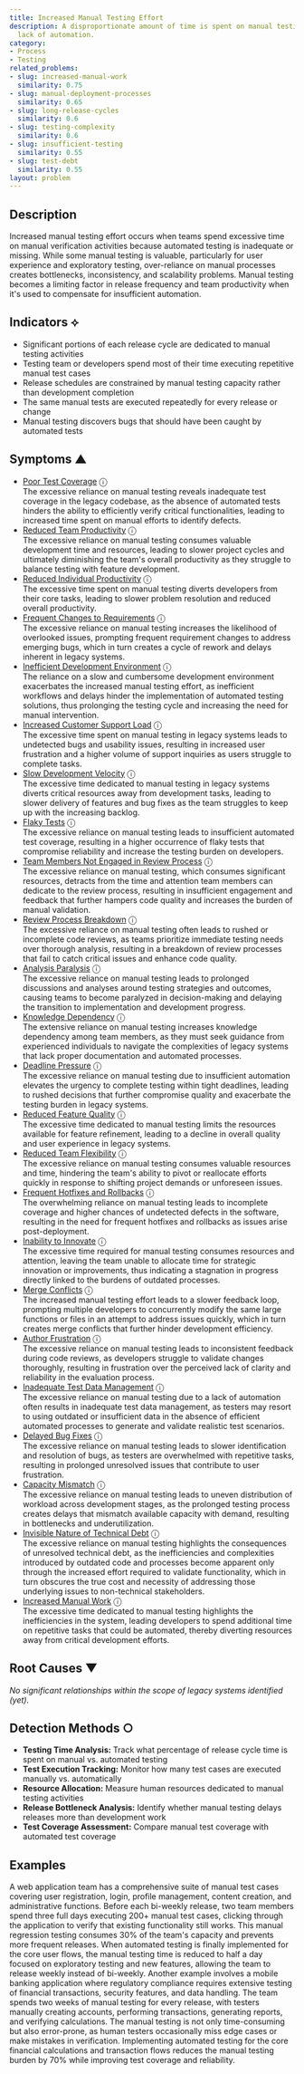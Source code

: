 ```yaml
---
title: Increased Manual Testing Effort
description: A disproportionate amount of time is spent on manual testing due to a
  lack of automation.
category:
- Process
- Testing
related_problems:
- slug: increased-manual-work
  similarity: 0.75
- slug: manual-deployment-processes
  similarity: 0.65
- slug: long-release-cycles
  similarity: 0.6
- slug: testing-complexity
  similarity: 0.6
- slug: insufficient-testing
  similarity: 0.55
- slug: test-debt
  similarity: 0.55
layout: problem
---
```


## Description

Increased manual testing effort occurs when teams spend excessive time on manual verification activities because automated testing is inadequate or missing. While some manual testing is valuable, particularly for user experience and exploratory testing, over-reliance on manual processes creates bottlenecks, inconsistency, and scalability problems. Manual testing becomes a limiting factor in release frequency and team productivity when it's used to compensate for insufficient automation.

## Indicators ⟡
- Significant portions of each release cycle are dedicated to manual testing activities
- Testing team or developers spend most of their time executing repetitive manual test cases
- Release schedules are constrained by manual testing capacity rather than development completion
- The same manual tests are executed repeatedly for every release or change
- Manual testing discovers bugs that should have been caught by automated tests

## Symptoms ▲
- [Poor Test Coverage](poor-test-coverage.md) <span class="info-tooltip" title="Confidence: 0.606, Strength: 0.855">ⓘ</span>
<br/>  The excessive reliance on manual testing reveals inadequate test coverage in the legacy codebase, as the absence of automated tests hinders the ability to efficiently verify critical functionalities, leading to increased time spent on manual efforts to identify defects.
- [Reduced Team Productivity](reduced-team-productivity.md) <span class="info-tooltip" title="Confidence: 0.595, Strength: 0.924">ⓘ</span>
<br/>  The excessive reliance on manual testing consumes valuable development time and resources, leading to slower project cycles and ultimately diminishing the team's overall productivity as they struggle to balance testing with feature development.
- [Reduced Individual Productivity](reduced-individual-productivity.md) <span class="info-tooltip" title="Confidence: 0.589, Strength: 0.875">ⓘ</span>
<br/>  The excessive time spent on manual testing diverts developers from their core tasks, leading to slower problem resolution and reduced overall productivity.
- [Frequent Changes to Requirements](frequent-changes-to-requirements.md) <span class="info-tooltip" title="Confidence: 0.589, Strength: 0.807">ⓘ</span>
<br/>  The excessive reliance on manual testing increases the likelihood of overlooked issues, prompting frequent requirement changes to address emerging bugs, which in turn creates a cycle of rework and delays inherent in legacy systems.
- [Inefficient Development Environment](inefficient-development-environment.md) <span class="info-tooltip" title="Confidence: 0.544, Strength: 0.831">ⓘ</span>
<br/>  The reliance on a slow and cumbersome development environment exacerbates the increased manual testing effort, as inefficient workflows and delays hinder the implementation of automated testing solutions, thus prolonging the testing cycle and increasing the need for manual intervention.
- [Increased Customer Support Load](increased-customer-support-load.md) <span class="info-tooltip" title="Confidence: 0.467, Strength: 0.729">ⓘ</span>
<br/>  The excessive time spent on manual testing in legacy systems leads to undetected bugs and usability issues, resulting in increased user frustration and a higher volume of support inquiries as users struggle to complete tasks.
- [Slow Development Velocity](slow-development-velocity.md) <span class="info-tooltip" title="Confidence: 0.465, Strength: 0.825">ⓘ</span>
<br/>  The excessive time dedicated to manual testing in legacy systems diverts critical resources away from development tasks, leading to slower delivery of features and bug fixes as the team struggles to keep up with the increasing backlog.
- [Flaky Tests](flaky-tests.md) <span class="info-tooltip" title="Confidence: 0.439, Strength: 0.808">ⓘ</span>
<br/>  The excessive reliance on manual testing leads to insufficient automated test coverage, resulting in a higher occurrence of flaky tests that compromise reliability and increase the testing burden on developers.
- [Team Members Not Engaged in Review Process](team-members-not-engaged-in-review-process.md) <span class="info-tooltip" title="Confidence: 0.426, Strength: 0.861">ⓘ</span>
<br/>  The excessive reliance on manual testing, which consumes significant resources, detracts from the time and attention team members can dedicate to the review process, resulting in insufficient engagement and feedback that further hampers code quality and increases the burden of manual validation.
- [Review Process Breakdown](review-process-breakdown.md) <span class="info-tooltip" title="Confidence: 0.407, Strength: 0.713">ⓘ</span>
<br/>  The excessive reliance on manual testing often leads to rushed or incomplete code reviews, as teams prioritize immediate testing needs over thorough analysis, resulting in a breakdown of review processes that fail to catch critical issues and enhance code quality.
- [Analysis Paralysis](analysis-paralysis.md) <span class="info-tooltip" title="Confidence: 0.393, Strength: 0.829">ⓘ</span>
<br/>  The excessive reliance on manual testing leads to prolonged discussions and analyses around testing strategies and outcomes, causing teams to become paralyzed in decision-making and delaying the transition to implementation and development progress.
- [Knowledge Dependency](knowledge-dependency.md) <span class="info-tooltip" title="Confidence: 0.384, Strength: 0.841">ⓘ</span>
<br/>  The extensive reliance on manual testing increases knowledge dependency among team members, as they must seek guidance from experienced individuals to navigate the complexities of legacy systems that lack proper documentation and automated processes.
- [Deadline Pressure](deadline-pressure.md) <span class="info-tooltip" title="Confidence: 0.383, Strength: 0.865">ⓘ</span>
<br/>  The excessive reliance on manual testing due to insufficient automation elevates the urgency to complete testing within tight deadlines, leading to rushed decisions that further compromise quality and exacerbate the testing burden in legacy systems.
- [Reduced Feature Quality](reduced-feature-quality.md) <span class="info-tooltip" title="Confidence: 0.380, Strength: 0.919">ⓘ</span>
<br/>  The excessive time dedicated to manual testing limits the resources available for feature refinement, leading to a decline in overall quality and user experience in legacy systems.
- [Reduced Team Flexibility](reduced-team-flexibility.md) <span class="info-tooltip" title="Confidence: 0.362, Strength: 0.944">ⓘ</span>
<br/>  The excessive reliance on manual testing consumes valuable resources and time, hindering the team's ability to pivot or reallocate efforts quickly in response to shifting project demands or unforeseen issues.
- [Frequent Hotfixes and Rollbacks](frequent-hotfixes-and-rollbacks.md) <span class="info-tooltip" title="Confidence: 0.358, Strength: 0.784">ⓘ</span>
<br/>  The overwhelming reliance on manual testing leads to incomplete coverage and higher chances of undetected defects in the software, resulting in the need for frequent hotfixes and rollbacks as issues arise post-deployment.
- [Inability to Innovate](inability-to-innovate.md) <span class="info-tooltip" title="Confidence: 0.353, Strength: 0.841">ⓘ</span>
<br/>  The excessive time required for manual testing consumes resources and attention, leaving the team unable to allocate time for strategic innovation or improvements, thus indicating a stagnation in progress directly linked to the burdens of outdated processes.
- [Merge Conflicts](merge-conflicts.md) <span class="info-tooltip" title="Confidence: 0.346, Strength: 0.778">ⓘ</span>
<br/>  The increased manual testing effort leads to a slower feedback loop, prompting multiple developers to concurrently modify the same large functions or files in an attempt to address issues quickly, which in turn creates merge conflicts that further hinder development efficiency.
- [Author Frustration](author-frustration.md) <span class="info-tooltip" title="Confidence: 0.342, Strength: 0.828">ⓘ</span>
<br/>  The excessive reliance on manual testing leads to inconsistent feedback during code reviews, as developers struggle to validate changes thoroughly, resulting in frustration over the perceived lack of clarity and reliability in the evaluation process.
- [Inadequate Test Data Management](inadequate-test-data-management.md) <span class="info-tooltip" title="Confidence: 0.336, Strength: 0.817">ⓘ</span>
<br/>  The excessive reliance on manual testing due to a lack of automation often results in inadequate test data management, as testers may resort to using outdated or insufficient data in the absence of efficient automated processes to generate and validate realistic test scenarios.
- [Delayed Bug Fixes](delayed-bug-fixes.md) <span class="info-tooltip" title="Confidence: 0.336, Strength: 0.803">ⓘ</span>
<br/>  The excessive reliance on manual testing leads to slower identification and resolution of bugs, as testers are overwhelmed with repetitive tasks, resulting in prolonged unresolved issues that contribute to user frustration.
- [Capacity Mismatch](capacity-mismatch.md) <span class="info-tooltip" title="Confidence: 0.331, Strength: 0.814">ⓘ</span>
<br/>  The excessive reliance on manual testing leads to uneven distribution of workload across development stages, as the prolonged testing process creates delays that mismatch available capacity with demand, resulting in bottlenecks and underutilization.
- [Invisible Nature of Technical Debt](invisible-nature-of-technical-debt.md) <span class="info-tooltip" title="Confidence: 0.305, Strength: 0.810">ⓘ</span>
<br/>  The excessive reliance on manual testing highlights the consequences of unresolved technical debt, as the inefficiencies and complexities introduced by outdated code and processes become apparent only through the increased effort required to validate functionality, which in turn obscures the true cost and necessity of addressing those underlying issues to non-technical stakeholders.
- [Increased Manual Work](increased-manual-work.md) <span class="info-tooltip" title="Confidence: 0.300, Strength: 0.822">ⓘ</span>
<br/>  The excessive time dedicated to manual testing highlights the inefficiencies in the system, leading developers to spend additional time on repetitive tasks that could be automated, thereby diverting resources away from critical development efforts.

## Root Causes ▼

*No significant relationships within the scope of legacy systems identified (yet).*

## Detection Methods ○
- **Testing Time Analysis:** Track what percentage of release cycle time is spent on manual vs. automated testing
- **Test Execution Tracking:** Monitor how many test cases are executed manually vs. automatically
- **Resource Allocation:** Measure human resources dedicated to manual testing activities
- **Release Bottleneck Analysis:** Identify whether manual testing delays releases more than development work
- **Test Coverage Assessment:** Compare manual test coverage with automated test coverage

## Examples

A web application team has a comprehensive suite of manual test cases covering user registration, login, profile management, content creation, and administrative functions. Before each bi-weekly release, two team members spend three full days executing 200+ manual test cases, clicking through the application to verify that existing functionality still works. This manual regression testing consumes 30% of the team's capacity and prevents more frequent releases. When automated testing is finally implemented for the core user flows, the manual testing time is reduced to half a day focused on exploratory testing and new features, allowing the team to release weekly instead of bi-weekly. Another example involves a mobile banking application where regulatory compliance requires extensive testing of financial transactions, security features, and data handling. The team spends two weeks of manual testing for every release, with testers manually creating accounts, performing transactions, generating reports, and verifying calculations. The manual testing is not only time-consuming but also error-prone, as human testers occasionally miss edge cases or make mistakes in verification. Implementing automated testing for the core financial calculations and transaction flows reduces the manual testing burden by 70% while improving test coverage and reliability.

